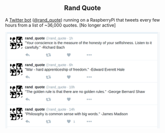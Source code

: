 <center><h2>Rand Quote</h2></center> 

<i className="fa fa-twitter fa-lg"></i>

A [Twitter bot](https://github.com/jordanmckinney/twitter_bot) ([@rand_quote](https://twitter.com/rand_quote)) running on a RaspberryPi that tweets every few hours from a list of ~36,000 quotes. [No longer active]

<img src="/public/images/tweets.png" alt="twitter"/>
